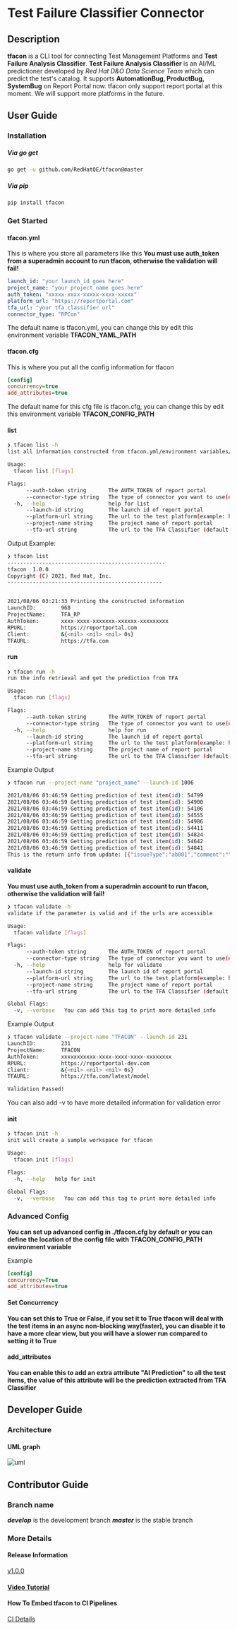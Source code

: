 # Test Failure Classifier Connector 

## Description
__tfacon__ is a CLI tool for connecting Test Management Platforms and __Test Failure Analysis Classifier__. __Test Failure Analysis Classifier__ is
an AI/ML predictioner developed by *Red Hat D&O Data Science Team* which can predict the test's catalog. It supports __AutomationBug, ProductBug, SystemBug__ on Report Portal now. tfacon only support report portal at this moment. We will support more platforms in the future.

## User Guide
### Installation
##### Via go get
```bash
go get -u github.com/RedHatQE/tfacon@master
```
##### Via pip
```bash
pip install tfacon
```
### Get Started

#### tfacon.yml
This is where you store all parameters like this
__You must use auth_token from a superadmin account to run tfacon, otherwise the validation will fail!__
```yaml
launch_id: "your launch_id goes here"
project_name: "your project name goes here"
auth_token: "xxxxx-xxxx-xxxxx-xxxx-xxxxx" 
platform_url: "https://reportportal.com"
tfa_url: "your tfa classifier url"
connector_type: "RPCon"
```
The default name is tfacon.yml, you can change this by edit this environment variable __TFACON_YAML_PATH__ 

#### tfacon.cfg
This is where you put all the config information for tfacon
```ini
[config]
concurrency=true
add_attributes=true
```
The default name for this cfg file is tfacon.cfg, you can change this by edit this environment variable __TFACON_CONFIG_PATH__

#### list
```bash
❯ tfacon list -h
list all information constructed from tfacon.yml/environment variables/cli

Usage:
  tfacon list [flags]

Flags:
      --auth-token string       The AUTH_TOKEN of report portal
      --connector-type string   The type of connector you want to use(example: RPCon, PolarionCon, JiraCon) (default "RPCon")
  -h, --help                    help for list
      --launch-id string        The launch id of report portal
      --platform-url string     The url to the test platform(example: https://reportportal-ccit.apps.ocp4.prod.psi.redhat.com) (default "default val for platform url")
      --project-name string     The project name of report portal
      --tfa-url string          The url to the TFA Classifier (default "default val for tfa url")
```

Output Example:
```bash
❯ tfacon list
--------------------------------------------------
tfacon  1.0.0
Copyright (C) 2021, Red Hat, Inc.
-------------------------------------------------


2021/08/06 03:21:33 Printing the constructed information
LaunchID:        968
ProjectName:     TFA_RP
AuthToken:       xxxx-xxxx-xxxxxxx-xxxxxx-xxxxxxxxx
RPURL:           https://reportportal.com
Client:          &{<nil> <nil> <nil> 0s}
TFAURL:          https://tfa.com
```
#### run
```bash
❯ tfacon run -h                                       
run the info retrieval and get the prediction from TFA

Usage:
  tfacon run [flags]

Flags:
      --auth-token string       The AUTH_TOKEN of report portal
      --connector-type string   The type of connector you want to use(example: RPCon, PolarionCon, JiraCon) (default "RPCon")
  -h, --help                    help for run
      --launch-id string        The launch id of report portal
      --platform-url string     The url to the test platform(example: https://reportportal-ccit.apps.ocp4.prod.psi.redhat.com) (default "default val for platform url")
      --project-name string     The project name of report portal
      --tfa-url string          The url to the TFA Classifier (default "default val for tfa url")
```

Example Output
```bash
❯ tfacon run --project-name "project_name" --launch-id 1006

2021/08/06 03:46:59 Getting prediction of test item(id): 54799
2021/08/06 03:46:59 Getting prediction of test item(id): 54900
2021/08/06 03:46:59 Getting prediction of test item(id): 54106
2021/08/06 03:46:59 Getting prediction of test item(id): 54555
2021/08/06 03:46:59 Getting prediction of test item(id): 54986
2021/08/06 03:46:59 Getting prediction of test item(id): 54411
2021/08/06 03:46:59 Getting prediction of test item(id): 54824
2021/08/06 03:46:59 Getting prediction of test item(id): 54642
2021/08/06 03:46:59 Getting prediction of test item(id): 54841
This is the return info from update: [{"issueType":"ab001","comment":"","autoAnalyzed":false,"ignoreAnalyzer":false,"externalSystemIssues":[]},{"issueType":"ab001","comment":"","autoAnalyzed":false,"ignoreAnalyzer":false,"externalSystemIssues":[]},{"issueType":"ab001","comment":"Should be marked with custom defect type","autoAnalyzed":false,"ignoreAnalyzer":false,"externalSystemIssues":[]},{"issueType":"si001","comment":"","autoAnalyzed":false,"ignoreAnalyzer":false,"externalSystemIssues":[]},{"issueType":"ab001","comment":"Should be marked with custom defect type","autoAnalyzed":false,"ignoreAnalyzer":false,"externalSystemIssues":[]},{"issueType":"ab001","comment":"Should be marked with custom defect type","autoAnalyzed":false,"ignoreAnalyzer":false,"externalSystemIssues":[]},{"issueType":"ab001","comment":"Should be marked with custom defect type","autoAnalyzed":false,"ignoreAnalyzer":false,"externalSystemIssues":[]},{"issueType":"ab001","comment":"Should be marked with custom defect type","autoAnalyzed":false,"ignoreAnalyzer":false,"externalSystemIssues":[]},{"issueType":"pb001","comment":"Should be marked with custom defect type","autoAnalyzed":false,"ignoreAnalyzer":false,"externalSystemIssues":[]}]
```
#### validate
__You must use auth_token from a superadmin account to run tfacon, otherwise the validation will fail!__
```bash
❯ tfacon validate -h
validate if the parameter is valid and if the urls are accessible

Usage:
  tfacon validate [flags]

Flags:
      --auth-token string       The AUTH_TOKEN of report portal
      --connector-type string   The type of connector you want to use(example: RPCon, PolarionCon, JiraCon) (default "RPCon")
  -h, --help                    help for validate
      --launch-id string        The launch id of report portal
      --platform-url string     The url to the test platform(example: https://reportportal-ccit.apps.ocp4.prod.psi.redhat.com) (default "default val for platform url")
      --project-name string     The project name of report portal
      --tfa-url string          The url to the TFA Classifier (default "default val for tfa url")

Global Flags:
  -v, --verbose   You can add this tag to print more detailed info
```

Example Output
```bash
❯ tfacon validate --project-name "TFACON" --launch-id 231
LaunchID:        231
ProjectName:     TFACON
AuthToken:       xxxxxxxxxxx-xxxx-xxxx-xxxx-xxxxxxxx
RPURL:           https://reportportal-dev.com
Client:          &{<nil> <nil> <nil> 0s}
TFAURL:          https://tfa.com/latest/model

Validation Passed!
```
You can also add -v to have more detailed information for validation error
#### init
```bash
❯ tfacon init -h                                     
init will create a sample workspace for tfacon

Usage:
  tfacon init [flags]

Flags:
  -h, --help   help for init

Global Flags:
  -v, --verbose   You can add this tag to print more detailed info
```


### Advanced Config
__You can set up advanced config in ./tfacon.cfg by default or you can define the location of the config file with TFACON_CONFIG_PATH environment variable__

Example
```ini
[config]
concurrency=True
add_attributes=true
```

#### Set Concurrency
__You can set this to True or False, if you set it to True tfacon will deal with the test items in an async non-blocking way(faster), you can disable it to have a more clear view, but you will have a slower run compared to setting it to True__

#### add_attributes
__You can enable this to add an extra attribute "AI Prediction" to all the test items, the value of this attribute will be the prediction extracted from TFA Classifier__


## Developer Guide
### Architecture
#### UML graph
![uml](docs/image/tfacon_uml.svg)

## Contributor Guide
### Branch name
__*develop*__ is the development branch
__*master*__ is the stable branch

### More Details
#### Release Information
[v1.0.0](https://github.com/RedHatQE/tfacon/releases/tag/v1.0.0)
#### [Video Tutorial](https://www.youtube.com/playlist?list=PLbY6iJAZIsCD6ed_k18wW8dtw4m8x7hlj)
#### How To Embed tfacon to CI Pipelines
[CI Details](docs/more_docs/CI.md)
